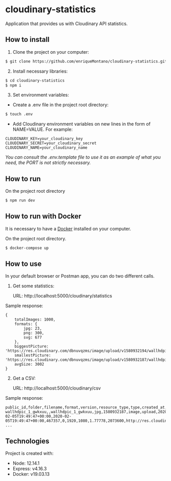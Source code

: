 # cloudinary-statistics

Application that provides us with Cloudinary API statistics.

## How to install

1. Clone the project on your computer:

```bash
$ git clone https://github.com/enriqueMontano/cloudinary-statistics.git
```

2. Install necessary libraries:

```bash
$ cd cloudinary-statistics
$ npm i
```

3. Set environment variables:

- Create a .env file in the project root directory:

```bash
$ touch .env
```

- Add Cloudinary environment variables on new lines in the form of NAME=VALUE. For example:

```
CLOUDINARY_KEY=your_cloudinary_key
CLOUDINARY_SECRET=your_cloudinary_secret
CLOUDINARY_NAME=your_cloudinary_name
```

_You can consult the .env.template file to use it as an example of what you need, the PORT is not strictly necessary._

## How to run

On the project root directory

```bash
$ npm run dev
```

## How to run with Docker

It is necessary to have a [Docker](https://docs.docker.com/get-docker/) installed on your computer.

On the project root directory.

```bash
$ docker-compose up
```

## How to use

In your default browser or Postman app, you can do two different calls.

1. Get some statistics:

   URL: http://localhost:5000/cloudinary/statistics

Sample response:

```
{
    totalImages: 1000,
    formats: {
        jpg: 23,
        png: 300,
        svg: 677
    },
    biggestPicture: 'https://res.cloudinary.com/dbnuvqzms/image/upload/v1580932194/wallhdpic_20_fsou0u.jpg',
    smallestPicture: 'https://res.cloudinary.com/dbnuvqzms/image/upload/v1580932187/wallhdpic_1_gwkxuu.jpg',
    avgSize: 3002
}

```

2. Get a CSV:

   URL: http://localhost:5000/cloudinary/csv

Sample response:

```
public_id,folder,filename,format,version,resource_type,type,created_at,uploaded_at,bytes,backup_bytes,width,height,aspect_ratio,pixels,url,secure_url,status,access_mode,access_control,etag,created_by/0,uploaded_by/0
wallhdpic_1_gwkxuu,,wallhdpic_1_gwkxuu,jpg,1580932187,image,upload,2020-02-05T19:49:47+00:00,2020-02-05T19:49:47+00:00,467357,0,1920,1080,1.77778,2073600,http://res.cloudinary.com/dbnuvqzms/image/upload/v1580932187/wallhdpic_1_gwkxuu.jpg,https://res.cloudinary.com/dbnuvqzms/image/upload/v1580932187/wallhdpic_1_gwkxuu.jpg,active,public,,cfd15df0cbe6bfebe8bfd6abd596e75e,,
...
```

## Technologies

Project is created with:

- Node: 12.14.1
- Express: v4.16.3
- Docker: v19.03.13
